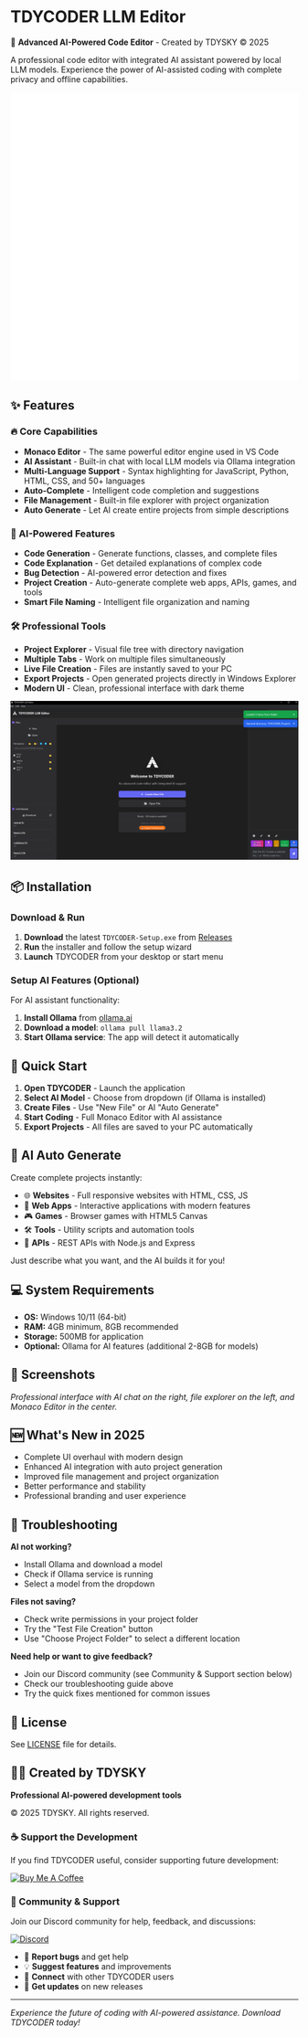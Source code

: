 # TDYCODER LLM Editor

🤖 **Advanced AI-Powered Code Editor** - Created by TDYSKY © 2025

A professional code editor with integrated AI assistant powered by local LLM models. Experience the power of AI-assisted coding with complete privacy and offline capabilities.

![TDYCODER Banner](assets/Agency3.png)

## ✨ Features

### 🔥 Core Capabilities
- **Monaco Editor** - The same powerful editor engine used in VS Code
- **AI Assistant** - Built-in chat with local LLM models via Ollama integration
- **Multi-Language Support** - Syntax highlighting for JavaScript, Python, HTML, CSS, and 50+ languages
- **Auto-Complete** - Intelligent code completion and suggestions
- **File Management** - Built-in file explorer with project organization
- **Auto Generate** - Let AI create entire projects from simple descriptions

### 🚀 AI-Powered Features
- **Code Generation** - Generate functions, classes, and complete files
- **Code Explanation** - Get detailed explanations of complex code
- **Bug Detection** - AI-powered error detection and fixes
- **Project Creation** - Auto-generate complete web apps, APIs, games, and tools
- **Smart File Naming** - Intelligent file organization and naming

### 🛠️ Professional Tools
- **Project Explorer** - Visual file tree with directory navigation
- **Multiple Tabs** - Work on multiple files simultaneously  
- **Live File Creation** - Files are instantly saved to your PC
- **Export Projects** - Open generated projects directly in Windows Explorer
- **Modern UI** - Clean, professional interface with dark theme

![TDYCODER Banner](assets/Picture1.png)

## 📦 Installation

### Download & Run

1. **Download** the latest `TDYCODER-Setup.exe` from [Releases](/releases)
2. **Run** the installer and follow the setup wizard
3. **Launch** TDYCODER from your desktop or start menu

### Setup AI Features (Optional)

For AI assistant functionality:

1. **Install Ollama** from [ollama.ai](https://ollama.ai)
2. **Download a model**: `ollama pull llama3.2`
3. **Start Ollama service**: The app will detect it automatically

## 🎯 Quick Start

1. **Open TDYCODER** - Launch the application
2. **Select AI Model** - Choose from dropdown (if Ollama is installed)
3. **Create Files** - Use "New File" or AI "Auto Generate" 
4. **Start Coding** - Full Monaco Editor with AI assistance
5. **Export Projects** - All files are saved to your PC automatically

## 🤖 AI Auto Generate

Create complete projects instantly:

- 🌐 **Websites** - Full responsive websites with HTML, CSS, JS
- 📱 **Web Apps** - Interactive applications with modern features  
- 🎮 **Games** - Browser games with HTML5 Canvas
- 🛠️ **Tools** - Utility scripts and automation tools
- 🔧 **APIs** - REST APIs with Node.js and Express

Just describe what you want, and the AI builds it for you!

## 💻 System Requirements

- **OS:** Windows 10/11 (64-bit)
- **RAM:** 4GB minimum, 8GB recommended
- **Storage:** 500MB for application
- **Optional:** Ollama for AI features (additional 2-8GB for models)

## 🎨 Screenshots

*Professional interface with AI chat on the right, file explorer on the left, and Monaco Editor in the center.*

## 🆕 What's New in 2025

- Complete UI overhaul with modern design
- Enhanced AI integration with auto project generation
- Improved file management and project organization
- Better performance and stability
- Professional branding and user experience

## 🔧 Troubleshooting

**AI not working?**
- Install Ollama and download a model
- Check if Ollama service is running
- Select a model from the dropdown

**Files not saving?**
- Check write permissions in your project folder
- Try the "Test File Creation" button
- Use "Choose Project Folder" to select a different location

**Need help or want to give feedback?**
- Join our Discord community (see Community & Support section below)
- Check our troubleshooting guide above
- Try the quick fixes mentioned for common issues

## 📄 License

See [LICENSE](LICENSE) file for details.

## 👨‍💻 Created by TDYSKY

**Professional AI-powered development tools** 

© 2025 TDYSKY. All rights reserved.

### ☕ Support the Development

If you find TDYCODER useful, consider supporting future development:

[![Buy Me A Coffee](https://img.shields.io/badge/Buy%20Me%20A%20Coffee-Support%20Development-orange?style=for-the-badge&logo=buy-me-a-coffee)](https://buymeacoffee.com/tdysky)

### 💬 Community & Support

Join our Discord community for help, feedback, and discussions:

[![Discord](https://img.shields.io/badge/Discord-Join%20Community-7289da?style=for-the-badge&logo=discord&logoColor=white)](https://discord.gg/RTax3aBMUs)

- 🐛 **Report bugs** and get help
- 💡 **Suggest features** and improvements  
- 🤝 **Connect** with other TDYCODER users
- 📢 **Get updates** on new releases

---

*Experience the future of coding with AI-powered assistance. Download TDYCODER today!*
